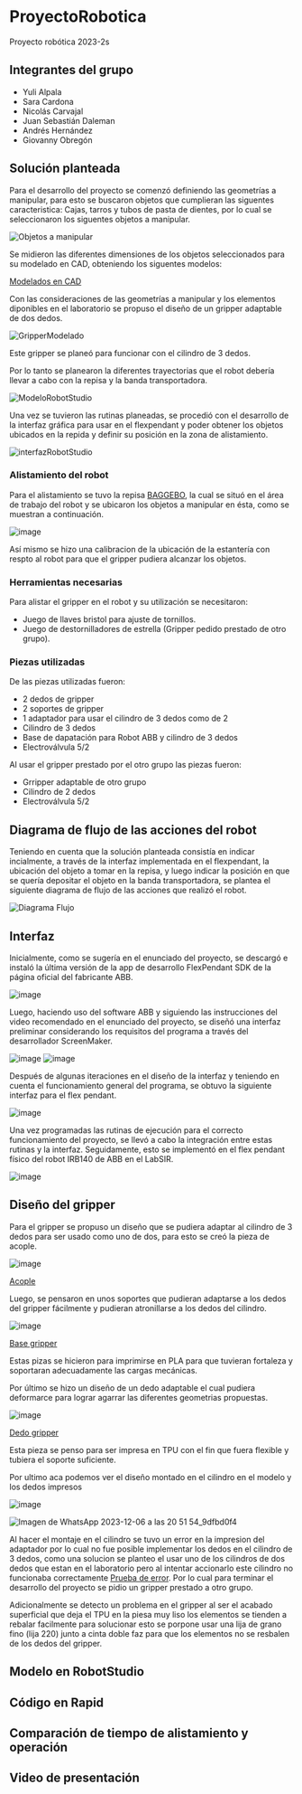 # ProyectoRobotica
Proyecto robótica 2023-2s

## Integrantes del grupo
* Yuli Alpala
* Sara Cardona
* Nicolás Carvajal
* Juan Sebastián Daleman
* Andrés Hernández
* Giovanny Obregón

## Solución planteada
Para el desarrollo del proyecto se comenzó definiendo las geometrías a manipular, para esto se buscaron objetos que cumplieran las siguentes caracteristica: Cajas, tarros y tubos de pasta de dientes, por lo cual se seleccionaron los siguentes objetos a manipular.

![Objetos a manipular](https://github.com/jcarvajalu/ProyectoRobotica/assets/70998067/9cb21aaa-551a-4a4a-a6d5-93aaa27773c3)

Se midieron las diferentes dimensiones de los objetos seleccionados para su modelado en CAD, obteniendo los siguentes modelos:

[Modelados en CAD](https://github.com/jcarvajalu/ProyectoRobotica/tree/main/Modelado)

Con las consideraciones de las geometrías a manipular y los elementos diponibles en el laboratorio se propuso el diseño de un gripper adaptable de dos dedos.

![GripperModelado](https://github.com/jcarvajalu/ProyectoRobotica/assets/70998067/5a473340-9b60-46fa-82d7-2b01571fbdb4)
 
 Este gripper se planeó para funcionar con el cilindro de 3 dedos.

Por lo tanto se planearon la diferentes trayectorias que el robot debería llevar a cabo con la repisa y la banda transportadora.

 ![ModeloRobotStudio](https://github.com/jcarvajalu/ProyectoRobotica/assets/70998067/ee8c0696-da70-4ff4-8ec8-ab55996a6f39)

Una vez se tuvieron las rutinas planeadas, se procedió con el desarrollo de la interfaz gráfica para usar en el flexpendant y poder obtener los objetos ubicados en la repida y definir su posición en la zona de alistamiento.

![interfazRobotStudio](https://github.com/jcarvajalu/ProyectoRobotica/assets/70998067/0383ae40-93fd-48fe-a38d-67d12c906f77)

### Alistamiento del robot

Para el alistamiento se tuvo la repisa [BAGGEBO](https://www.ikea.com/co/es/p/baggebo-estanteria-metal-blanco-50481172/), la cual se situó en el área de trabajo del robot y se ubicaron los objetos a manipular en ésta, como se muestran a continuación.

![image](https://github.com/jcarvajalu/ProyectoRobotica/assets/70998067/bf9c5e9e-a5d2-4b8e-ade9-5a2ccb729c2b)

Así mismo se hizo una calibracion de la ubicación de la estantería con respto al robot para que el gripper pudiera alcanzar los objetos.

### Herramientas necesarias

Para alistar el gripper en el robot y su utilización se necesitaron:

* Juego de llaves bristol para ajuste de tornillos.
* Juego de destornilladores de estrella (Gripper pedido prestado de otro grupo).

### Piezas utilizadas

De las piezas utilizadas fueron:
* 2 dedos de gripper
* 2 soportes de gripper
* 1 adaptador para usar el cilindro de 3 dedos como de 2
* Cilindro de 3 dedos
* Base de dapatación para Robot ABB y cilindro de 3 dedos
* Electroválvula 5/2

Al usar el gripper prestado por el otro grupo las piezas fueron:
* Grripper adaptable de otro grupo
* Cilindro de 2 dedos
* Electroválvula 5/2

## Diagrama de flujo de las acciones del robot

Teniendo en cuenta que la solución planteada consistía en indicar incialmente, a través de la interfaz implementada en el flexpendant, la ubicación del objeto a tomar en la repisa, y luego indicar la posición en que se quería depositar el objeto en la banda transportadora, se plantea el siguiente diagrama de flujo de las acciones que realizó el robot.

![Diagrama Flujo](https://github.com/jcarvajalu/ProyectoRobotica/assets/80609467/191a6618-c012-4257-aa5c-2247ca20e095)

## Interfaz

Inicialmente, como se sugería en el enunciado del proyecto, se descargó e instaló la última versión de la app de desarrollo FlexPendant SDK de la página oficial del fabricante ABB.

![image](https://github.com/SaraC27/Laboratorios_Robotica/assets/80609467/4dad083a-00cc-4934-b466-30815f0aa5f3)

Luego, haciendo uso del software ABB y siguiendo las instrucciones del video recomendado en el enunciado del proyecto, se diseñó una interfaz preliminar considerando los requisitos del programa a través del desarrollador ScreenMaker.

![image](https://github.com/SaraC27/Laboratorios_Robotica/assets/80609467/e653e4c4-3076-4f54-8633-a8a5bf7e516e)
![image](https://github.com/SaraC27/Laboratorios_Robotica/assets/80609467/5a67f0cb-f850-4b7e-a06a-a4ba973dfe8f)

Después de algunas iteraciones en el diseño de la interfaz y teniendo en cuenta el funcionamiento general del programa, se obtuvo la siguiente interfaz para el flex pendant.

![image](https://github.com/SaraC27/Laboratorios_Robotica/assets/80609467/197acaff-a9a4-49a5-ad88-bff20460e369)

Una vez programadas las rutinas de ejecución para el correcto funcionamiento del proyecto, se llevó a cabo la integración entre estas rutinas y la interfaz. Seguidamente, esto se implementó en el flex pendant físico del robot IRB140 de ABB en el LabSIR.

![image](https://github.com/SaraC27/Laboratorios_Robotica/assets/80609467/6332d6e0-f9ac-45d8-939f-cded44581922)


## Diseño del gripper

Para el gripper se propuso un diseño que se pudiera adaptar al cilindro de 3 dedos para ser usado como uno de dos, para esto se creó la pieza de acople.

![image](https://github.com/jcarvajalu/ProyectoRobotica/assets/70998067/2553c860-753c-4268-b090-20b95e5c0bcf)

[Acople](https://github.com/jcarvajalu/ProyectoRobotica/blob/main/Gripper/PlanBV2/acople.ipt)

Luego, se pensaron en unos soportes que pudieran adaptarse a los dedos del gripper fácilmente y pudieran atronillarse a los dedos del cilindro.

![image](https://github.com/jcarvajalu/ProyectoRobotica/assets/70998067/9df9315d-730f-470d-b489-bd80770309bd)

[Base gripper](https://github.com/jcarvajalu/ProyectoRobotica/blob/main/Gripper/PlanBV2/Basegripper.ipt)

Estas pizas se hicieron para imprimirse en PLA para que tuvieran fortaleza y soportaran adecuadamente las cargas mecánicas.

Por último se hizo un diseño de un dedo adaptable el cual pudiera deformarce para lograr agarrar las diferentes geometrias propuestas.

![image](https://github.com/jcarvajalu/ProyectoRobotica/assets/70998067/2e5d4b36-d9c6-4200-9105-51ec5305b35e)

[Dedo gripper](https://github.com/jcarvajalu/ProyectoRobotica/tree/main/Gripper/PlanBV2)

Esta pieza se penso para ser impresa en TPU  con el fin que fuera flexible y tubiera el soporte suficiente.

Por ultimo aca podemos ver el diseño montado en el cilindro en el modelo y los dedos impresos

![image](https://github.com/jcarvajalu/ProyectoRobotica/assets/70998067/00e3aecb-c5ff-467c-9b94-97d1e82f9d80)

![Imagen de WhatsApp 2023-12-06 a las 20 51 54_9dfbd0f4](https://github.com/jcarvajalu/ProyectoRobotica/assets/70998067/219448d5-4aec-4dbe-9a07-8eafdb723621)

Al hacer el montaje en el cilindro se tuvo un error en la impresion del adaptador por lo cual no fue posible implementar los dedos en el cilindro de 3 dedos, como una solucion se planteo el usar uno de los cilindros de dos dedos que estan en el laboratorio pero al intentar accionarlo este cilindro no funcionaba correctamente [Prueba de error](https://drive.google.com/file/d/1k0lXSExx2qFFyQZFY9tKI-WzeHswhWyn/view?usp=drive_link). Por lo cual para terminar el desarrollo del proyecto se pidio un gripper prestado a otro grupo.

Adicionalmente se detecto un problema en el gripper al ser el acabado superficial que deja el TPU en la piesa muy liso los elementos se tienden a rebalar facilmente para solucionar esto se porpone usar una lija de grano fino (lija 220) junto a cinta doble faz para que los elementos no se resbalen de los dedos del gripper. 

## Modelo en RobotStudio

## Código en Rapid

## Comparación de tiempo de alistamiento y operación

## Video de presentación
